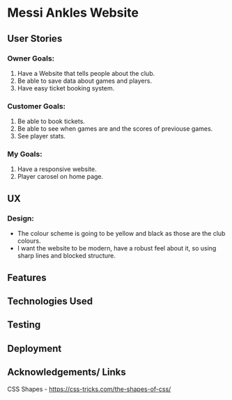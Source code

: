  # Messi Ankles Website

## User Stories

### Owner Goals:

1. Have a Website that tells people about the club.
2. Be able to save data about games and players.
3. Have easy ticket booking system.

### Customer Goals:

1. Be able to book tickets.
2. Be able to see when games are and the scores of previouse games.
3. See player stats.

### My Goals:

1. Have a responsive website.
2. Player carosel on home page.



## UX

### Design:
* The colour scheme is going to be yellow and black as those are the club colours.
* I want the website to be modern, have a robust feel about it, so using sharp lines and blocked structure.

## Features

## Technologies Used

## Testing


## Deployment

## Acknowledgements/ Links

CSS Shapes - https://css-tricks.com/the-shapes-of-css/
